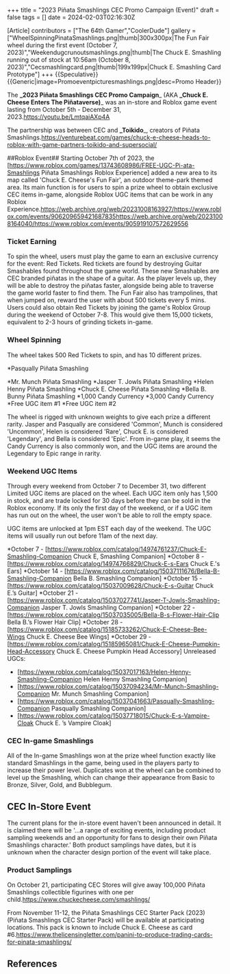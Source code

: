 +++
title = "2023 Piñata Smashlings CEC Promo Campaign (Event)"
draft = false
tags = []
date = 2024-02-03T02:16:30Z

[Article]
contributors = ["The 64th Gamer","CoolerDude"]
gallery = ["WheelSpinningPinataSmashlings.png|thumb|300x300px|The Fun Fair wheel during the first event (October 7, 2023)","Weekendugcrunoutsmashlings.png|thumb|The Chuck E. Smashling running out of stock at 10:56am (October 8, 2023)","Cecsmashlingcard.png|thumb|199x199px|Chuck E. Smashling Card Prototype"]
+++
{{Speculative}}{{Generic|image=Promoeventpicturesmashlings.png|desc=Promo Header}}

The **_2023 Piñata Smashlings CEC Promo Campaign**_ (AKA **_Chuck E. Cheese Enters The Piñataverse)**_ was an in-store and Roblox game event lasting from October 5th - December 31, 2023.<ref>https://youtu.be/LmtqaiAXp4A</ref>

The partnership was between CEC and **_Toikido**_, creators of Piñata Smashlings.<ref name=':0'>https://venturebeat.com/games/chuck-e-cheese-heads-to-roblox-with-game-partners-toikido-and-supersocial/</ref>

##Roblox Event##
Starting October 7th of 2023, the [https://www.roblox.com/games/13743608986/FREE-UGC-Pi-ata-Smashlings Piñata Smashlings Roblox Experience] added a new area to its map called 'Chuck E. Cheese's Fun Fair', an outdoor theme-park themed area. Its main function is for users to spin a prize wheel to obtain exclusive CEC items in-game, alongside Roblox UGC items that can be work in any Roblox Experience.<ref>https://web.archive.org/web/20231008163927/https://www.roblox.com/events/906209659421687835</ref><ref>https://web.archive.org/web/20231008164040/https://www.roblox.com/events/905919107572629556</ref>

### Ticket Earning ###
To spin the wheel, users must play the game to earn an exclusive currency for the event: Red Tickets. Red tickets are found by destroying Guitar Smashables found throughout the game world. These new Smashables are CEC branded piñatas in the shape of a guitar. As the player levels up, they will be able to destroy the piñatas faster, alongside being able to traverse the game world faster to find them. The Fun Fair also has trampolines, that when jumped on, reward the user with about 500 tickets every 5 mins. Users could also obtain Red Tickets by joining the game's Roblox Group during the weekend of October 7-8. This would give them 15,000 tickets, equivalent to 2-3 hours of grinding tickets in-game.

### Wheel Spinning ###

The wheel takes 500 Red Tickets to spin, and has 10 different prizes.

*Pasqually Piñata Smashling

*Mr. Munch Piñata Smashling
*Jasper T. Jowls Piñata Smashling
*Helen Henny Piñata Smashling
*Chuck E. Cheese Piñata Smashling
*Bella B. Bunny Piñata Smashling
*1,000 Candy Currency
*3,000 Candy Currency
*Free UGC item #1
*Free UGC item #2

The wheel is rigged with unknown weights to give each prize a different rarity. Jasper and Pasqually are considered 'Common', Munch is considered 'Uncommon', Helen is considered 'Rare', Chuck E. is considered 'Legendary', and Bella is considered 'Epic'. From in-game play, it seems the Candy Currency is also commonly won, and the UGC items are around the Legendary to Epic range in rarity.
### Weekend UGC Items ###
Through every weekend from October 7 to December 31, two different Limited UGC items are placed on the wheel. Each UGC item only has 1,500 in stock, and are trade locked for 30 days before they can be sold in the Roblox economy. If its only the first day of the weekend, or if a UGC item has run out on the wheel, the user won't be able to roll the empty space.

UGC items are unlocked at 1pm EST each day of the weekend. The UGC items will usually run out before 11am of the next day.

*October 7 - [https://www.roblox.com/catalog/14974761237/Chuck-E-Smashling-Companion Chuck E, Smashling Companion]
*October 8 - [https://www.roblox.com/catalog/14974766829/Chuck-E-s-Ears Chuck E.'s Ears]
*October 14 - [https://www.roblox.com/catalog/15037111676/Bella-B-Smashling-Companion Bella B. Smashling Companion]
*October 15 - [https://www.roblox.com/catalog/15037009628/Chuck-E-s-Guitar Chuck E.’s Guitar]
*October 21 - [https://www.roblox.com/catalog/15037027741/Jasper-T-Jowls-Smashling-Companion Jasper T. Jowls Smashling Companion]
*October 22 - [https://www.roblox.com/catalog/15037035005/Bella-B-s-Flower-Hair-Clip Bella B.’s Flower Hair Clip]
*October 28 - [https://www.roblox.com/catalog/15185733262/Chuck-E-Cheese-Bee-Wings Chuck E. Cheese Bee Wings]
*October 29 - [https://www.roblox.com/catalog/15185965081/Chuck-E-Cheese-Pumpkin-Head-Accessory Chuck E. Cheese Pumpkin Head Accessory]
Unreleased UGCs:

* [https://www.roblox.com/catalog/15037017163/Helen-Henny-Smashling-Companion Helen Henny Smashling Companion]
* [https://www.roblox.com/catalog/15037094234/Mr-Munch-Smashling-Companion Mr. Munch Smashling Companion]
* [https://www.roblox.com/catalog/15037041663/Pasqually-Smashling-Companion Pasqually Smashling Companion]
* [https://www.roblox.com/catalog/15037718015/Chuck-E-s-Vampire-Cloak Chuck E. ’s Vampire Cloak]

### CEC In-game Smashlings ###
All of the In-game Smashlings won at the prize wheel function exactly like standard Smashlings in the game, being used in the players party to increase their power level. Duplicates won at the wheel can be combined to level up the Smashling, which can change their appearance from Basic to Bronze, Silver, Gold, and Bubblegum.

## CEC In-Store Event ##

The current plans for the in-store event haven't been announced in detail. It is claimed there will be '...a range of exciting events, including product sampling weekends and an opportunity for fans to design their own Piñata Smashlings character.' Both product samplings have dates, but it is unknown when the character design portion of the event will take place.<ref name=':0' />

### Product Samplings ###
On October 21, participating CEC Stores will give away 100,000 Piñata Smashlings collectible figurines with one per child.<ref>https://www.chuckecheese.com/smashlings/</ref>

From November 11-12, the Piñata Smashlings CEC Starter Pack (2023) (Piñata Smashlings CEC Starter Pack) will be available at participating locations. This pack is known to include Chuck E. Cheese as card #6.<ref>https://www.thelicensingletter.com/panini-to-produce-trading-cards-for-pinata-smashlings/</ref>




## References ##
<references />